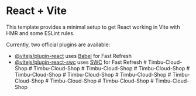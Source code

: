 # React + Vite

This template provides a minimal setup to get React working in Vite with HMR and some ESLint rules.

Currently, two official plugins are available:

- [@vitejs/plugin-react](https://github.com/vitejs/vite-plugin-react/blob/main/packages/plugin-react/README.md) uses [Babel](https://babeljs.io/) for Fast Refresh
- [@vitejs/plugin-react-swc](https://github.com/vitejs/vite-plugin-react-swc) uses [SWC](https://swc.rs/) for Fast Refresh
#   T i m b u - C l o u d - S h o p  
 #   T i m b u - C l o u d - S h o p  
 #   T i m b u - C l o u d - S h o p  
 #   T i m b u - C l o u d - S h o p  
 #   T i m b u - C l o u d - S h o p  
 #   T i m b u - C l o u d - S h o p  
 #   T i m b u - C l o u d - S h o p  
 #   T i m b u - C l o u d - S h o p  
 #   T i m b u - C l o u d - S h o p  
 #   T i m b u - C l o u d - S h o p  
 #   T i m b u - C l o u d - S h o p  
 